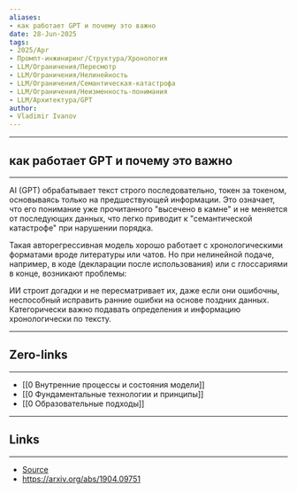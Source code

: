 ```yaml
---
aliases: 
- как работает GPT и почему это важно 
date: 28-Jun-2025
tags:
- 2025/Apr
- Промпт-инжиниринг/Структура/Хронология
- LLM/Ограничения/Пересмотр
- LLM/Ограничения/Нелинейность
- LLM/Ограничения/Семантическая-катастрофа
- LLM/Ограничения/Неизменность-понимания
- LLM/Архитектура/GPT
author:
- Vladimir Ivanov
---
```

-----
##  как работает GPT и почему это важно 
-----
AI (GPT) обрабатывает текст строго последовательно, токен за токеном, основываясь только на предшествующей информации. Это означает, что его понимание уже прочитанного "высечено в камне" и не меняется от последующих данных, что легко приводит к "семантической катастрофе" при нарушении порядка. 

Такая авторегрессивная модель хорошо работает с хронологическими форматами вроде литературы или чатов. Но при нелинейной подаче, например, в коде (декларации после использования) или с глоссариями в конце, возникают проблемы: 

ИИ строит догадки и не пересматривает их, даже если они ошибочны, неспособный исправить ранние ошибки на основе поздних данных. Категорически важно подавать определения и информацию хронологически по тексту.

---
## Zero-links
---
- [[0 Внутренние процессы и состояния модели]]
- [[0 Фундаментальные технологии и принципы]]
- [[0 Образовательные подходы]]

---
## Links
---
- [Source](https://t.me/turboproject/1589)
- https://arxiv.org/abs/1904.09751